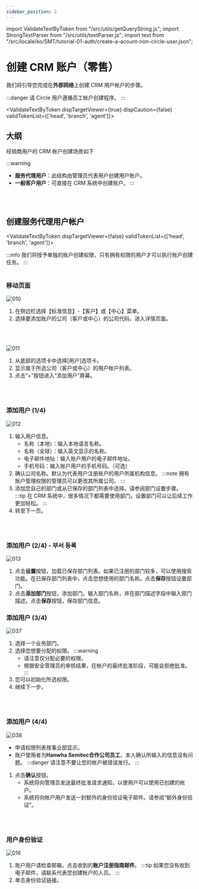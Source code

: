 ```yaml
---
sidebar_position: 2
---
```


import ValidateTextByToken from "/src/utils/getQueryString.js";
import StrongTextParser from "/src/utils/textParser.js";
import text from "/src/locale/ko/SMT/tutorial-01-auth/create-a-acount-non-circle-user.json";

# 创建 CRM 账户（零售）

<!-- 메뉴단에서 번역이 안되므로 여기 하드코딩해야 함 #가 달린 헤더와 함께 -->
我们将引导您完成在**外部网络**上创建 CRM 用户帐户的步骤。

:::danger
请 Circle 用户遵循员工帐户创建程序。
:::

<ValidateTextByToken dispTargetViewer={true} dispCaution={false} validTokenList={['head', 'branch', 'agent']}>

## 大纲

经销商用户的 CRM 帐户创建场景如下

:::warning 
   - **服务代理用户**：此结构由管理员代表用户创建用户账户。
   - **一般客户用户**：可直接在 CRM 系统中创建账户。
:::
</ValidateTextByToken>
<br/>
<br/>

## 创建服务代理用户帐户

<ValidateTextByToken dispTargetViewer={false} validTokenList={['head', 'branch', 'agent']}>

:::info
我们将授予单独的账户创建权限，只有拥有权限的用户才可以执行账户创建任务。
:::
<br/>
<br/>

### 移动页面

![010](./img/010.png)

1. 在侧边栏选择【标准信息】-【客户】或【中心】菜单。
1. 选择要添加账户的公司（客户或中心）的公司代码，进入详情页面。
<br/>
<br/>

![011](./img/011.png)

1. 从底部的选项卡中选择[用户]选项卡。
1. 显示属于所选公司（客户或中心）的用户帐户列表。
1. 点击“+”按钮进入“添加用户”屏幕。
<br/>
<br/>

### 添加用户 (1/4)

![012](./img/012.png)

1. 输入用户信息。
   - 名称（本地）：输入本地语言名称。
   - 名称（全球）：输入英文显示的名称。
   - 电子邮件地址：输入账户用户的电子邮件地址。
   - 手机号码：输入账户用户的手机号码。（可选）
1. 确认公司名称。默认为代表用户注册账户的用户所属机构信息。
   :::note
   拥有账户管理权限的管理员可以更改其所属公司。
   :::
3. 添加您自己的部门或从已保存的部门列表中选择。请参阅部门设置步骤。
   :::tip
   在 CRM 系统中，很多情况下都需要使用部门。设置部门可以让后续工作更加轻松。
   :::
1. 转至下一页。
<br/>
<br/>

### 添加用户 (2/4) - 부서 등록

![013](./img/013.png)

1. 点击**设置**按钮，加载已保存部门列表。如果已注册的部门较多，可以使用搜索功能。在已保存部门列表中，点击您想使用的部门名称。点击**保存**按钮设置部门。
1. 点击**添加部门**按钮，添加部门。输入部门名称，并在部门描述字段中输入部门描述。点击**保存**按钮，保存部门信息。


### 添加用户 (3/4)

![037](./img/037.png)

1. 选择一个业务部门。
1. 选择您想要分配的权限。
   :::warning
      - 请注意仅分配必要的权限。 
      - 根据安全管理员的审核结果，在帐户的最终批准阶段，可能会拒绝批准。
   :::
1. 您可以初始化所选权限。
1. 继续下一步。
<br/>
<br/>

### 添加用户 (4/4)

![038](./img/038.png)

- 申请权限列表按事业部显示。
- 账户使用者为**Hanwha Semitec合作公司员工**，本人确认所输入的信息没有问题。
   :::danger
   请注意不要让您的帐户被错误发行。
   :::
1. 点击**确认**按钮。
   - 系统将向管理员发送最终批准请求通知，以便用户可以使用已创建的帐户。
   - 系统将向帐户用户发送一封额外的身份验证电子邮件。请参阅“额外身份验证”。
<br/>
<br/>

### 用户身份验证

![016](./img/016.png)

1. 账户用户请检查邮箱，点击收到的**账户注册指南邮件**。
   :::tip
   如果您没有收到电子邮件，请联系代表您创建帐户的人员。
   :::
1. 单击身份验证链接。

</ValidateTextByToken>
